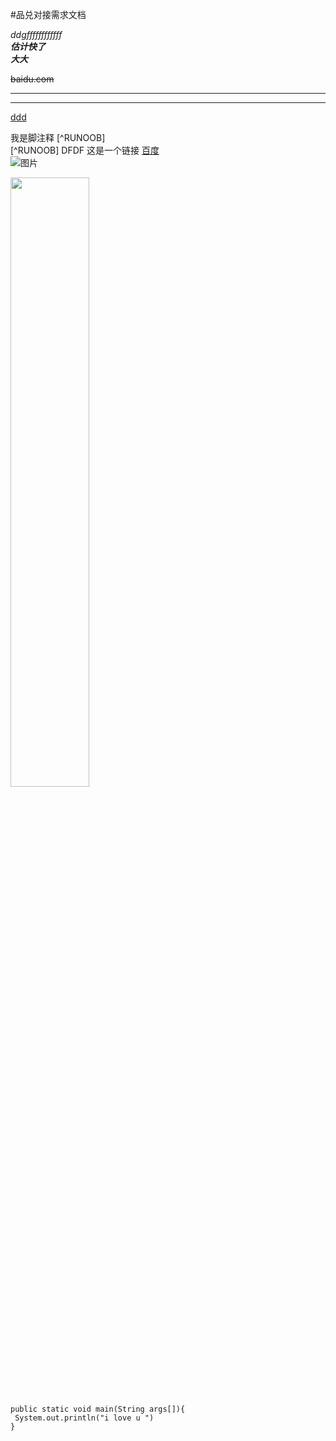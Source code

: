 
#品兑对接需求文档

*ddgffffffffffff*  
___估计快了___  
***大大***

~~baidu.com~~   

***
_ _ _  
<u>ddd</u>

我是脚注释 [^RUNOOB]  
[^RUNOOB] DFDF 
这是一个链接 [百度](www.baidu.com)  
![图片](http://static.runoob.com/images/runoob-logo.png)  

<img src="http://static.runoob.com/images/runoob-logo.png" width="50%" >  

```  
public static void main(String args[]){
 System.out.println("i love u ")
}  
```




 


